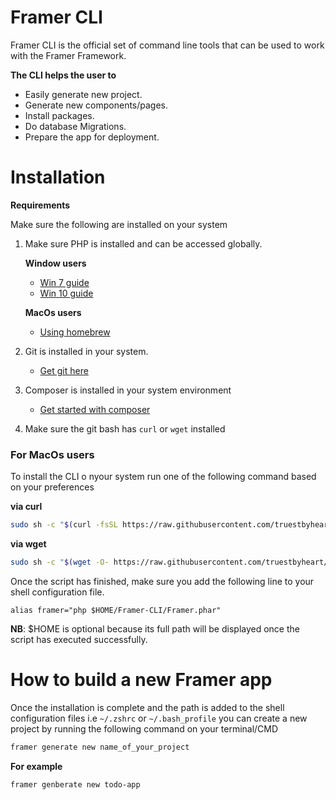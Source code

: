 # Framer CLI
Framer CLI is the official set of command line tools that can be used to work with the Framer Framework. 

**The CLI helps the user to**
 * Easily generate new project.
 * Generate new components/pages.
 * Install packages.
 * Do database Migrations.
 * Prepare the app for deployment.
 
# Installation

**Requirements**
 
Make sure the following are installed on your system

 1. Make sure PHP is installed and can be accessed globally.
  
      **Window users**
      
      * [Win 7 guide](https://john-dugan.com/add-php-windows-path-variable/)
      * [Win 10 guide](https://www.forevolve.com/en/articles/2016/10/27/how-to-add-your-php-runtime-directory-to-your-windows-10-path-environment-variable/)
      
      **MacOs users**
      
      * [Using homebrew](https://thewebtier.com/php/installing-php-7-2-osx-homebrew/) 

 2. Git is installed in your system.
  
      * [Get git here](https://git-scm.com/downloads)
  
 3. Composer is installed in your system environment
     * [Get started with composer](https://getcomposer.org/doc/00-intro.md)
     
 4. Make sure the git bash has `curl` or `wget` installed
  
### For MacOs users
To install the CLI o nyour system run one of the following command based on your preferences

**via curl**

```bash
sudo sh -c "$(curl -fsSL https://raw.githubusercontent.com/truestbyheart/Framer-CLI/master/install.sh)"
```

**via wget**

```bash
sudo sh -c "$(wget -O- https://raw.githubusercontent.com/truestbyheart/Framer-CLI/master/install.sh)"
```

Once the script has finished, make sure you add the following line to your shell configuration file.

```text
alias framer="php $HOME/Framer-CLI/Framer.phar" 
```

**NB**: $HOME is optional because its full path will be displayed once  the script has executed successfully.

# How to build a new Framer app

Once the installation is complete and the path is added to the shell configuration files i.e `~/.zshrc` or `~/.bash_profile` you can create a new project
by running the following command on your terminal/CMD

```bash
framer generate new name_of_your_project
```

**For example**

```bash
framer genberate new todo-app
```